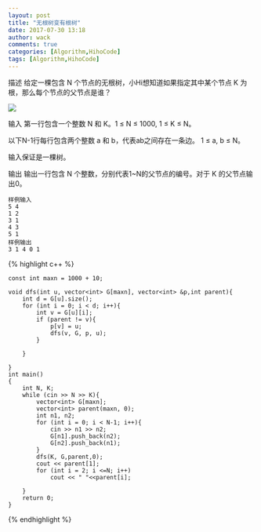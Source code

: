 ```yaml
---
layout: post
title: "无根树变有根树"
date: 2017-07-30 13:18
author: wack
comments: true
categories: [Algorithm,HihoCode]
tags: [Algorithm,HihoCode]
---
```


描述
给定一棵包含 N 个节点的无根树，小Hi想知道如果指定其中某个节点 K 为根，那么每个节点的父节点是谁？

<img src="https://media.hihocoder.com//problem_images/20170730/15013494395080.png" >

输入
第一行包含一个整数 N 和 K。1 ≤ N ≤ 1000, 1 ≤ K ≤ N。    

以下N-1行每行包含两个整数 a 和 b，代表ab之间存在一条边。 1 ≤ a, b ≤ N。  

输入保证是一棵树。

输出
输出一行包含 N 个整数，分别代表1~N的父节点的编号。对于 K 的父节点输出0。
	
	样例输入
	5 4  
	1 2  
	3 1  
	4 3  
	5 1
	样例输出
	3 1 4 0 1

{% highlight c++ %}
	
	const int maxn = 1000 + 10;
	
	void dfs(int u, vector<int> G[maxn], vector<int> &p,int parent){
		int d = G[u].size();
		for (int i = 0; i < d; i++){
			int v = G[u][i];
			if (parent != v){
				p[v] = u;
				dfs(v, G, p, u);
			}
				
		}
	
	}
	int main()
	{
		int N, K;
		while (cin >> N >> K){
			vector<int> G[maxn];
			vector<int> parent(maxn, 0);
			int n1, n2;
			for (int i = 0; i < N-1; i++){
				cin >> n1 >> n2;
				G[n1].push_back(n2);
				G[n2].push_back(n1);
			}
			dfs(K, G,parent,0);
			cout << parent[1];
			for (int i = 2; i <=N; i++)
				cout << " "<<parent[i];
			
		}
		return 0;
	}

{% endhighlight %}